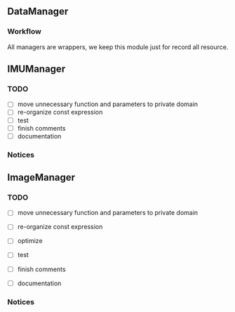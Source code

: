 ## DataManager
### Workflow
All managers are wrappers, we keep this module just for record all resource. 

## IMUManager
### TODO
- [ ] move unnecessary function and parameters to private domain
- [ ] re-organize const expression
- [ ] test
- [ ] finish comments
- [ ] documentation

### Notices

## ImageManager
### TODO
- [ ] move unnecessary function and parameters to private domain
- [ ] re-organize const expression
- [ ] optimize
- [ ] test
- [ ] finish comments
- [ ] documentation


### Notices